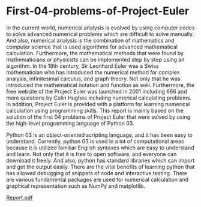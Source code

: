 # First-04-problems-of-Project-Euler
In the current world, numerical analysis is evolved by using computer codes to solve advanced
numerical problems which are difficult to solve manually. And also, numerical analysis is the 
combination of mathematics and computer science that is used algorithms for advanced
mathematical calculation. Furthermore, the mathematical methods that were found by 
mathematicians or physicists can be implemented step by step using an algorithm. In the 18th 
century, Sir Leonhard Euler was a Swiss mathematician who has introduced the numerical 
method for complex analysis, infinitesimal calculus, and graph theory. Not only that he was 
introduced the mathematical notation and function as well. Furthermore, the free website of the 
Project Euler was launched in 2001 including 666 and more questions by Colin Hughes including 
numerical calculating problems. In addition, Project Euler is provided with a platform for learning 
numerical calculation using programming skills. This report is mainly based on the solution of the 
first 04 problems of Project Euler that were solved by using the high-level programming language
of Python 03.


Python 03 is an object-oriented scripting language, and it has been easy to understand. Currently,
python 03 is used in a lot of computational areas because it is utilized familiar English syntaxes 
which are easy to understand and learn. Not only that it is free to open software, and everyone 
can download it freely. And also, python has standard libraries which can import and get the 
output easily. There are the vital benefits of learning python that has allowed debugging of 
snippets of code and interactive testing. There are various fundamental packages are used for 
numerical calculation and graphical representation such as NumPy and matplotlib.

[Report.pdf](https://github.com/Umeshika97/First-04-problems-of-Project-Euler/files/11184749/Report.pdf)
